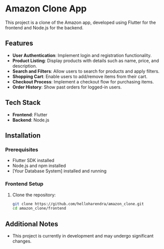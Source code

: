 # Amazon Clone App

This project is a clone of the Amazon app, developed using Flutter for the frontend and Node.js for the backend.

## Features

- **User Authentication**: Implement login and registration functionality.
- **Product Listing**: Display products with details such as name, price, and description.
- **Search and Filters**: Allow users to search for products and apply filters.
- **Shopping Cart**: Enable users to add/remove items from their cart.
- **Checkout Process**: Implement a checkout flow for purchasing items.
- **Order History**: Show past orders for logged-in users.

## Tech Stack

- **Frontend**: Flutter
- **Backend**: Node.js

## Installation

### Prerequisites

- Flutter SDK installed
- Node.js and npm installed
- [Your Database System] installed and running

### Frontend Setup

1. Clone the repository:

   ```bash
   git clone https://github.com/helloharendra/amazon_clone.git
   cd amazon_clone/frontend

## Additional Notes
- This project is currently in development and may undergo significant changes.
